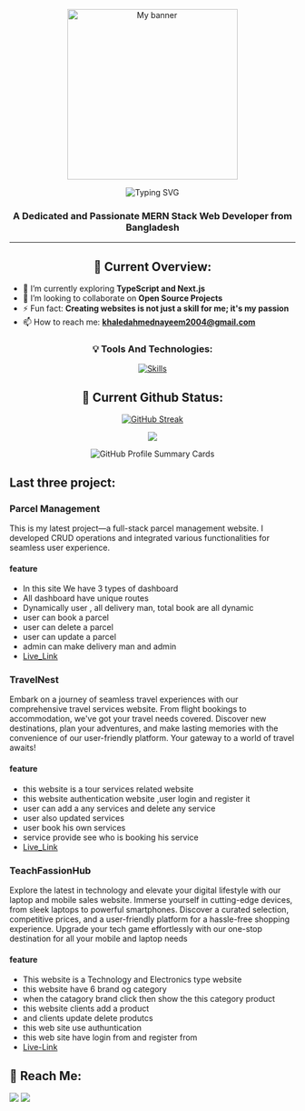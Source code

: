<!-- Banner -->
<p align="center">
  <img width="full" height="300px" src="https://i.ibb.co/ZzMcF1C/Neon-Light-Pro-Game-Player-Guide-Presentation.jpg" alt="My banner">
</p>

<!-- Typing SVG -->
<p align="center">
  <img src="https://readme-typing-svg.demolab.com?font=Fira+Code&duration=4000&pause=1000&random=false&width=435&lines=Hi+%F0%9F%91%8B%2C+I'm+Khaled+Ahmed+Nayeem" alt="Typing SVG"/>
</p>

<!-- Header -->
<h3 align="center">A Dedicated and Passionate MERN Stack Web Developer from Bangladesh</h3>
<hr/>

<!-- Current Overview -->
<h2 align="center">🧐 Current Overview:</h2>

- 🌱 I’m currently exploring **TypeScript and Next.js**
- 👯 I’m looking to collaborate on **Open Source Projects**
- ⚡ Fun fact: **Creating websites is not just a skill for me; it's my passion**
- 📫 How to reach me: **khaledahmednayeem2004@gmail.com**

<!-- Tools and Technologies -->
<h3 align="center">💡 Tools And Technologies:</h3>
<p align="center">
  <a href="https://skillicons.dev">
    <img src="https://skillicons.dev/icons?i=html,css,tailwind,js,react,express,mongodb,firebase" alt="Skills" />
  </a>
</p>

<!-- Current Github Status -->
<h2 align="center">🚀 Current Github Status:</h2>

<!-- GitHub Streak Stats -->
<p align="center">
  <a href="https://github-readme-streak-stats.herokuapp.com?user=KhaledAhmed2004">
    <img src="https://github-readme-streak-stats.herokuapp.com?user=KhaledAhmed2004&hide_border=true" alt="GitHub Streak" />
  </a>
</p>

<!-- GitHub Top Languages -->
<p align="center">
  <img src="https://github-readme-stats.vercel.app/api/top-langs/?username=KhaledAhmed2004" wid/>
</p>

<!-- GitHub Profile Summary Cards -->
<p align="center">
  <img src="http://github-profile-summary-cards.vercel.app/api/cards/stats?username=KhaledAhmed2004&theme=default" alt="GitHub Profile Summary Cards" />
</p>


 <h2 align="left">Last three project:</h2>

 <h3 align="left">Parcel Management</h3>
This is my latest project—a full-stack parcel management website. I developed CRUD operations and integrated various functionalities for seamless user experience.
 <h4 align="left">feature</h4>

- In this site We have 3 types of dashboard
- All dashboard have unique routes
- Dynamically user , all delivery man, total book are all dynamic
- user can book a parcel
- user can delete a parcel
- user can update a parcel
- admin can make delivery man and admin
- [Live_Link](https://parcelmanagment.web.app/)

 <h3 align="left">TravelNest</h3>
 Embark on a journey of seamless travel experiences with our comprehensive travel services website. From flight bookings to accommodation, we've got your travel needs covered. Discover new destinations, plan your adventures, and make lasting memories with the convenience of our user-friendly platform. Your gateway to a world of travel awaits!
 
 <h4 align="left">feature</h4>

- this website is a tour services related website
- this website authentication website ,user login and register it
- user can add a any services and delete any service
- user also updated services
- user book his own services
- service provide see who is booking his service
- [Live_Link](https://travelnest-c18b1.web.app/)


 <h3 align="left">TeachFassionHub</h3>
Explore the latest in technology and elevate your digital lifestyle with our laptop and mobile sales website. Immerse yourself in cutting-edge devices, from sleek laptops to powerful smartphones. Discover a curated selection, competitive prices, and a user-friendly platform for a hassle-free shopping experience. Upgrade your tech game effortlessly with our one-stop destination for all your mobile and laptop needs
 
 <h4 align="left">feature</h4>

- This website is a Technology and Electronics type website
- this website have 6 brand og category
- when the catagory brand click then show the this category product
- this website clients add a product
- and clients update delete produtcs
- this web site use authuntication
- this web site have login from and register from
- [Live-Link](https://techfusionhub-c1573.web.app/)

## 📱 **Reach Me**:

<p align="left">
  <a href="https://www.linkedin.com/in/khaled-ahmed-nayeem-96596826a/"><img src="https://img.icons8.com/fluent/48/000000/linkedin.png"/></a>
  <a href="mailto:khaledahmednayeem2004@gmail.com"><img src="https://img.icons8.com/fluency/48/000000/gmail-new.png"/></a>
</p>

